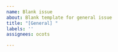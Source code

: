 ```yaml
---
name: Blank issue
about: Blank template for general issue
title: "[General] "
labels: ''
assignees: ocots

---
```



